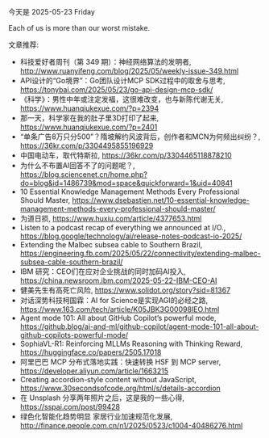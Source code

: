 今天是 2025-05-23 Friday

Each of us is more than our worst mistake.

文章推荐:
- 科技爱好者周刊（第 349 期）：神经网络算法的发明者, http://www.ruanyifeng.com/blog/2025/05/weekly-issue-349.html
- API设计的“Go境界”：Go团队设计MCP SDK过程中的取舍与思考, https://tonybai.com/2025/05/23/go-api-design-mcp-sdk/
- 《科学》：男性中年或注定发福，这很难改变，也与新陈代谢无关, https://www.huanqiukexue.com/?p=2394
- 那一天，科学家在我的肚子里3D打印了起来, https://www.huanqiukexue.com/?p=2401
- “单条广告8万只分500”？隋坡解约风波背后，创作者和MCN为何频出纠纷？, https://36kr.com/p/3304495855196929
- 中国电动车，取代特斯拉, https://36kr.com/p/3304465118878210
- 为什么不布置AI回答不了的问题呢？, https://blog.sciencenet.cn/home.php?do=blog&id=1486739&mod=space&quickforward=1&uid=40841
- 10 Essential Knowledge Management Methods Every Professional Should Master, https://www.dsebastien.net/10-essential-knowledge-management-methods-every-professional-should-master/
- 为道日损, https://www.huxiu.com/article/4377653.html
- Listen to a podcast recap of everything we announced at I/O., https://blog.google/technology/ai/release-notes-podcast-io-2025/
- Extending the Malbec subsea cable to Southern Brazil, https://engineering.fb.com/2025/05/22/connectivity/extending-malbec-subsea-cable-southern-brazil/
- IBM 研究：CEO们在应对企业挑战的同时加码AI投入, https://china.newsroom.ibm.com/2025-05-22-IBM-CEO-AI
- 健美先生有高死亡风险, https://www.solidot.org/story?sid=81367
- 对话深势科技柯国霖：AI for Science是实现AGI的必经之路, https://www.163.com/tech/article/K05JBK3G00098IEO.html
- Agent mode 101: All about GitHub Copilot’s powerful mode, https://github.blog/ai-and-ml/github-copilot/agent-mode-101-all-about-github-copilots-powerful-mode/
- SophiaVL-R1: Reinforcing MLLMs Reasoning with Thinking Reward, https://huggingface.co/papers/2505.17018
- 阿里巴巴 MCP 分布式落地实践：快速转换 HSF 到 MCP server, https://developer.aliyun.com/article/1663215
- Creating accordion-style content without JavaScript, https://www.30secondsofcode.org/html/s/details-accordion
- 在 Unsplash 分享两年照片之后，这是我的一些心得, https://sspai.com/post/99428
- 绿色化智能化趋势明显 家居行业加速规范化发展, http://finance.people.com.cn/n1/2025/0523/c1004-40486276.html
